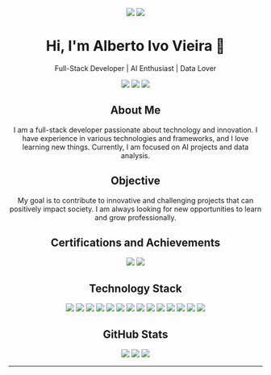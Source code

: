 <p align="center">
  <img src="https://img.shields.io/github/followers/albertoivo?style=social">
  <img src="https://komarev.com/ghpvc/?username=albertoivo">
</p>

<h1 align="center">Hi, I'm Alberto Ivo Vieira 👋</h1>
<p align="center">Full-Stack Developer | AI Enthusiast | Data Lover</p>

<p align="center">
  <a href="https://albertoivo.github.io/"><img src="https://img.shields.io/badge/website-000000?style=for-the-badge&logo=About.me&logoColor=white"></a>
  <a href="https://www.linkedin.com/in/alberto-ivo-vieira/"><img src="https://img.shields.io/badge/LinkedIn-0077B5?style=for-the-badge&logo=linkedin&logoColor=white"></a>
  <a href="mailto:albertoivo@gmail.com"><img src="https://img.shields.io/badge/Gmail-D14836?style=for-the-badge&logo=gmail&logoColor=white"></a>
</p>

<h2 align="center">About Me</h2>
<p align="center">
  I am a full-stack developer passionate about technology and innovation. I have experience in various technologies and frameworks, and I love learning new things. Currently, I am focused on AI projects and data analysis.
</p>

<h2 align="center">Objective</h2>
<p align="center">
  My goal is to contribute to innovative and challenging projects that can positively impact society. I am always looking for new opportunities to learn and grow professionally.
</p>

<h2 align="center">Certifications and Achievements</h2>
<p align="center">
  <img src="https://img.shields.io/badge/Udacity-grey?style=for-the-badge&logo=udacity&logoColor=15B8E6">
  <img src="https://img.shields.io/badge/Udemy-A435F0?style=for-the-badge&logo=Udemy&logoColor=white">
</p>

<h2 align="center">Technology Stack</h2>
<p align="center">
  <img src="https://img.shields.io/badge/html5-%23E34F26.svg?style=for-the-badge&logo=html5&logoColor=white">
  <img src="https://img.shields.io/badge/css3-%231572B6.svg?style=for-the-badge&logo=css3&logoColor=white">
  <img src="https://img.shields.io/badge/javascript-%23323330.svg?style=for-the-badge&logo=javascript&logoColor=%23F7DF1E">
  <img src="https://img.shields.io/badge/node.js-339933?style=for-the-badge&logo=Node.js&logoColor=white">
  <img src="https://img.shields.io/badge/react-%2320232a.svg?style=for-the-badge&logo=react&logoColor=%2361DAFB">
  <img src="https://img.shields.io/badge/react_native-%2320232a.svg?style=for-the-badge&logo=react&logoColor=%2361DAFB">
  <img src="https://img.shields.io/badge/python-3670A0?style=for-the-badge&logo=python&logoColor=ffdd54">
  <img src="https://img.shields.io/badge/jupyter-%23FA0F00.svg?style=for-the-badge&logo=jupyter&logoColor=white">
  <img src="https://img.shields.io/badge/PowerBI-F2C811?style=for-the-badge&logo=Power%20BI&logoColor=white">
  <img src="https://img.shields.io/badge/Java-ED8B00?style=for-the-badge&logo=openjdk&logoColor=white">
  <img src="https://img.shields.io/badge/docker-%230db7ed.svg?style=for-the-badge&logo=docker&logoColor=white">
  <img src="https://img.shields.io/badge/postgresql-%23316192.svg?style=for-the-badge&logo=postgresql&logoColor=white">
  <img src="https://img.shields.io/badge/git-%23F05033.svg?style=for-the-badge&logo=git&logoColor=white">
  <img src="https://img.shields.io/badge/github-%23121011.svg?style=for-the-badge&logo=github&logoColor=white">
</p>

<h2 align="center">GitHub Stats</h2>
<p align="center">
  <img src="https://github-readme-stats.vercel.app/api/top-langs/?username=albertoivo&hide=html,css,jupyter%20notebook&theme=nightowl&layout=compact&langs_count=8">
  <img src="https://github-readme-streak-stats.herokuapp.com/?user=albertoivo&show_icons=true&locale=en&layout=compact&theme=nightowl&line_height=0">
  <img src="https://github-readme-stats.vercel.app/api?username=albertoivo&show_icons=true&theme=nightowl&line_height=24">
</p>

<hr>
